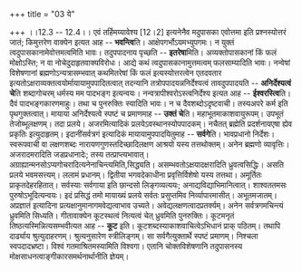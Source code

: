 +++
title = "03 ये"

+++
।।12.3 -- 12.4।। एवं तर्हिमय्यावेश्य \[12।2\] इत्यनेनैव मदुपासका एवोत्तमा
इति प्रश्नस्योत्तरं जातं; किमुत्तरेण वाक्येन इत्यत आह -- **भवन्त्वि**ति।
आक्षेपगर्भोऽयमभ्युपगमः। न युक्तं त्वदुपासकानामेवोत्तमत्वमिति भावः।
तदुपपादनाय पृच्छति -- **इतरेषा**मिति। अव्यक्तोपासकानां किं फलं
मोक्षोऽस्ति; न वा नोचेदुदाहृतवाक्यविरोधः। आद्ये कथं
त्वदुपासकानामुत्तमत्वम् फलसाम्यादिति भावः। नन्वेषां विशेषणानां
ब्रह्मणोऽन्यत्रासम्भवात् कथमितरेषां किं फलं इत्यस्योत्तरत्वेन एतदवतार
इत्यतोऽक्षराव्यक्तत्वयोर्मायायामुपपादितत्वात् तदन्यानि
तत्रोपपादयन्ननिर्देश्यत्वं तावदुपपादयति -- **अनिर्देश्यत्वं चे**ति
शब्दागोचरम् धर्मस्य मम पादभङ्ग इत्यन्वयः। नन्वत्रापीश्वरोऽस्त्वनिर्देश्य
इत्यत आह -- **ईश्वरस्त्वि**ति। दैवं पादभङ्गकारणमाहुः। तथा च पुनरुक्तिः
स्यादिति भावः। न च दैवशब्दोऽदृष्टवाची। तस्यअपरे कर्म इति पृथगुक्तत्वात्।
मायाया अनिर्देश्यत्वे स्पष्टं च प्रमाणमाह -- **उक्तं चे**ति।
महाभूतमाकाशवायुरूपम्। उपभूतं तेजोब्भूलक्षणम्। तदा प्रलये। अजरमित्यादिकं
प्रलयेऽवस्थानस्योपपादकम्। नचैतत् ब्रह्मेति प्रदर्शनायएषा ह्येव प्रकृतिः
इत्युदाहृतम्। इदानींसर्वत्रगं इत्यादिकं मायायामुपपादयितुमाह --
**सर्वगे**ति। भावप्रधानो निर्देशः। स्वरूपवाची वा लक्षणशब्दः
नारायणगुणस्तदिच्छादिलक्षण आश्रयो यस्य तत्तथोक्तम्। अनेन ब्रह्मणो
व्यावृत्तिः। अजरादमरादिति जडप्रधानादेः; तस्य तत्प्राप्त्यभावात्।
अग्राह्यान्मनसोऽप्यगोचरादित्यनेनाचिन्त्यमिति,सिद्ध्यति।
असम्भवतोऽक्षयादक्षरादिति ध्रुवत्वसिद्धिः। असति प्रलये भवमसत्त्यम्। ललामं
प्रधानम्। द्वितीया भगवदेकाधीना प्रवृत्तिर्विशेषो यस्य तत्तथा। अमूर्तितः
प्राकृतदेहरहितात्। सर्वस्याः सर्वगाया इति छान्दसो लिङ्गव्यत्ययः;
अनाद्यविद्याभिमानित्वात्। शाश्वततमसः पुरुषोऽभूदित्यन्वयः। इदं प्रसिद्धं
तमो मायाख्यं प्रलये सर्वतः प्रसुप्तमिव निर्व्यापारमासीत्।
अभूतमजातम्। अप्रज्ञातं इत्यादिना प्रत्यक्षानुमानागमवेद्यत्वाभाव उच्यते।
अवेद्यलक्षणत्वादप्रतर्क्यम्। अनेन सर्वत्रगमचिन्त्यं ध्रुवमिति सिध्यति।
गीतावाक्येन कूटस्थत्वं नित्यत्वं चेत् ध्रुवमिति पुनरुक्तिः। कूटमनृतं
तिष्ठत्यस्मिन्नित्यसम्भवीत्यत आह -- **कूट** इति।
कूटशब्दस्याकाशवाचित्वेऽभिधानं प्राक् पठितम्। तथापि दार्ढ्याय
श्रुत्युदाहरणम्। श्रुत्यनुसारेण स्त्रीलिङ्गम्। सा सर्वगैत्युक्तार्थे
स्पष्टं प्रमाणम्। निश्चला स्वपदादभ्रष्टा। विश्वं गतमाश्रितमस्यामिति
विश्वगा। एतानि चोक्तविशेषणानि तदुपासनस्य
मोक्षसाधनत्वाङ्गीकारसमर्थनार्थानीति ज्ञेयम्।

